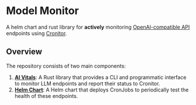 # Model Monitor

A helm chart and rust library for **actively** monitoring [OpenAI-compatible API](https://platform.openai.com/docs/api-reference/introduction) endpoints using [Cronitor](https://cronitor.io).

## Overview

The repository consists of two main components:

1. **[AI Vitals](./ai-vitals/README.md)**: A Rust library that provides a CLI and programmatic interface to monitor LLM endpoints and report their status to Cronitor.
2. **[Helm Chart](./helm/README.md)**: A Helm chart that deploys CronJobs to periodically test the health of these endpoints.
